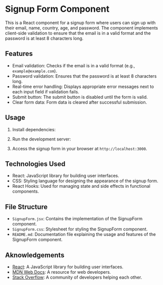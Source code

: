 # Signup Form Component

This is a React component for a signup form where users can sign up with their email, name, country, age, and password. The component implements client-side validation to ensure that the email is in a valid format and the password is at least 8 characters long.

## Features

- Email validation: Checks if the email is in a valid format (e.g., `example@example.com`).
- Password validation: Ensures that the password is at least 8 characters long.
- Real-time error handling: Displays appropriate error messages next to each input field if validation fails.
- Submit button: The submit button is disabled until the form is valid.
- Clear form data: Form data is cleared after successful submission.

## Usage

1. Install dependencies:

2. Run the development server:

3. Access the signup form in your browser at `http://localhost:3000`.

## Technologies Used

- React: JavaScript library for building user interfaces.
- CSS: Styling language for designing the appearance of the signup form.
- React Hooks: Used for managing state and side effects in functional components.

## File Structure

- `SignupForm.jsx`: Contains the implementation of the SignupForm component.
- `SignupForm.css`: Stylesheet for styling the SignupForm component.
- `README.md`: Documentation file explaining the usage and features of the SignupForm component.

## Aknowledgements

- [React](https://reactjs.org/): A JavaScript library for building user interfaces.
- [MDN Web Docs](https://developer.mozilla.org/en-US/): A resource for web developers.
- [Stack Overflow](https://stackoverflow.com/): A community of developers helping each other.
